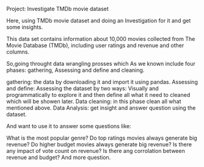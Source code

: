 Project: Investigate TMDb movie dataset


Here, using TMDb movie dataset and doing an Investigation for it and get some insights.

This data set contains information about 10,000 movies collected from The Movie Database (TMDb), including user ratings and revenue and other columns.

So,going throught data wrangling prosses which As we known include four phases: gathering, Assessing and define and cleaning.

gathering: the data by downloading it and import it using pandas.
Assessing and define: Assessing the dataset by two ways: Visually and programmatically to explore it and then define all what it need to cleaned which will be showen later.
Data cleaning: in this phase clean all what mentioned above.
Data Analysis: get insight and answer question using the dataset.

And want to use it to answer some questions like:

What is the most popular genre?
Do top ratings movies always generate big revenue?
Do higher budget movies always generate big revenue?
Is there any impact of vote count on revenue?
Is there ang corrolation between revenue and budget? 
And more question.
